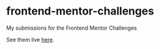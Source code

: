 # frontend-mentor-challenges

My submissions for the Frontend Mentor Challenges

See them live [here](https://frontmentorchallenges.netlify.app/).
